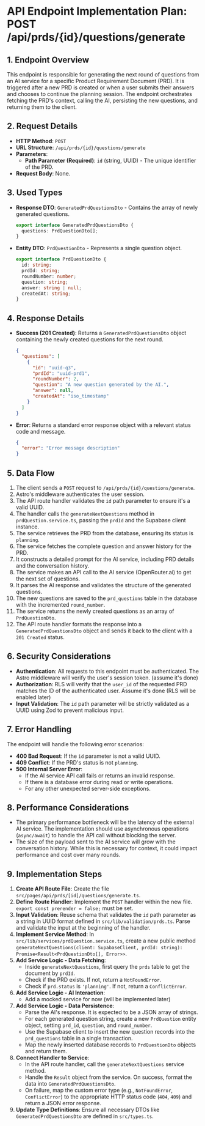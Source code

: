 # API Endpoint Implementation Plan: POST /api/prds/{id}/questions/generate

## 1. Endpoint Overview
This endpoint is responsible for generating the next round of questions from an AI service for a specific Product Requirement Document (PRD). It is triggered after a new PRD is created or when a user submits their answers and chooses to continue the planning session. The endpoint orchestrates fetching the PRD's context, calling the AI, persisting the new questions, and returning them to the client.

## 2. Request Details
- **HTTP Method**: `POST`
- **URL Structure**: `/api/prds/{id}/questions/generate`
- **Parameters**:
  - **Path Parameter (Required)**: `id` (string, UUID) - The unique identifier of the PRD.
- **Request Body**: None.

## 3. Used Types
- **Response DTO**: `GeneratedPrdQuestionsDto` - Contains the array of newly generated questions.
  ```typescript
  export interface GeneratedPrdQuestionsDto {
    questions: PrdQuestionDto[];
  }
  ```
- **Entity DTO**: `PrdQuestionDto` - Represents a single question object.
  ```typescript
  export interface PrdQuestionDto {
    id: string;
    prdId: string;
    roundNumber: number;
    question: string;
    answer: string | null;
    createdAt: string;
  }
  ```

## 4. Response Details
- **Success (201 Created)**: Returns a `GeneratedPrdQuestionsDto` object containing the newly created questions for the next round.
  ```json
  {
    "questions": [
      {
        "id": "uuid-q3",
        "prdId": "uuid-prd1",
        "roundNumber": 2,
        "question": "A new question generated by the AI.",
        "answer": null,
        "createdAt": "iso_timestamp"
      }
    ]
  }
  ```
- **Error**: Returns a standard error response object with a relevant status code and message.
  ```json
  {
    "error": "Error message description"
  }
  ```

## 5. Data Flow
1. The client sends a `POST` request to `/api/prds/{id}/questions/generate`.
2. Astro's middleware authenticates the user session.
3. The API route handler validates the `id` path parameter to ensure it's a valid UUID.
4. The handler calls the `generateNextQuestions` method in `prdQuestion.service.ts`, passing the `prdId` and the Supabase client instance.
5. The service retrieves the PRD from the database, ensuring its status is `planning`.
6. The service fetches the complete question and answer history for the PRD.
7. It constructs a detailed prompt for the AI service, including PRD details and the conversation history.
8. The service makes an API call to the AI service (OpenRouter.ai) to get the next set of questions.
9. It parses the AI response and validates the structure of the generated questions.
10. The new questions are saved to the `prd_questions` table in the database with the incremented `round_number`.
11. The service returns the newly created questions as an array of `PrdQuestionDto`.
12. The API route handler formats the response into a `GeneratedPrdQuestionsDto` object and sends it back to the client with a `201 Created` status.

## 6. Security Considerations
- **Authentication**: All requests to this endpoint must be authenticated. The Astro middleware will verify the user's session token. (assume it's done)
- **Authorization**: RLS will verify that the `user_id` of the requested PRD matches the ID of the authenticated user. Assume it's done (RLS will be enabled later)
- **Input Validation**: The `id` path parameter will be strictly validated as a UUID using Zod to prevent malicious input.

## 7. Error Handling
The endpoint will handle the following error scenarios:
- **400 Bad Request**: If the `id` parameter is not a valid UUID.
- **409 Conflict**: If the PRD's status is not `planning`.
- **500 Internal Server Error**:
  - If the AI service API call fails or returns an invalid response.
  - If there is a database error during read or write operations.
  - For any other unexpected server-side exceptions.

## 8. Performance Considerations
- The primary performance bottleneck will be the latency of the external AI service. The implementation should use asynchronous operations (`async/await`) to handle the API call without blocking the server.
- The size of the payload sent to the AI service will grow with the conversation history. While this is necessary for context, it could impact performance and cost over many rounds.

## 9. Implementation Steps
1.  **Create API Route File**: Create the file `src/pages/api/prds/[id]/questions/generate.ts`.
2.  **Define Route Handler**: Implement the `POST` handler within the new file. `export const prerender = false;` must be set.
3.  **Input Validation**: Reuse schema that validates the `id` path parameter as a string in UUID format defined in `src/lib/validation/prds.ts`. Parse and validate the input at the beginning of the handler.
4.  **Implement Service Method**: In `src/lib/services/prdQuestion.service.ts`, create a new public method `generateNextQuestions(client: SupabaseClient, prdId: string): Promise<Result<PrdQuestionDto[], Error>>`.
5.  **Add Service Logic - Data Fetching**:
    - Inside `generateNextQuestions`, first query the `prds` table to get the document by `prdId`.
    - Check if the PRD exists. If not, return a `NotFoundError`.
    - Check if `prd.status` is `'planning'`. If not, return a `ConflictError`.
6.  **Add Service Logic - AI Interaction**:
    - Add a mocked service for now (will be implemented later)
7.  **Add Service Logic - Data Persistence**:
    - Parse the AI's response. It is expected to be a JSON array of strings.
    - For each generated question string, create a new `PrdQuestion` entity object, setting `prd_id`, `question`, and `round_number`.
    - Use the Supabase client to insert the new question records into the `prd_questions` table in a single transaction.
    - Map the newly inserted database records to `PrdQuestionDto` objects and return them.
8.  **Connect Handler to Service**:
    - In the API route handler, call the `generateNextQuestions` service method.
    - Handle the `Result` object from the service. On success, format the data into `GeneratedPrdQuestionsDto`.
    - On failure, map the custom error type (e.g., `NotFoundError`, `ConflictError`) to the appropriate HTTP status code (`404`, `409`) and return a JSON error response.
9.  **Update Type Definitions**: Ensure all necessary DTOs like `GeneratedPrdQuestionsDto` are defined in `src/types.ts`.
